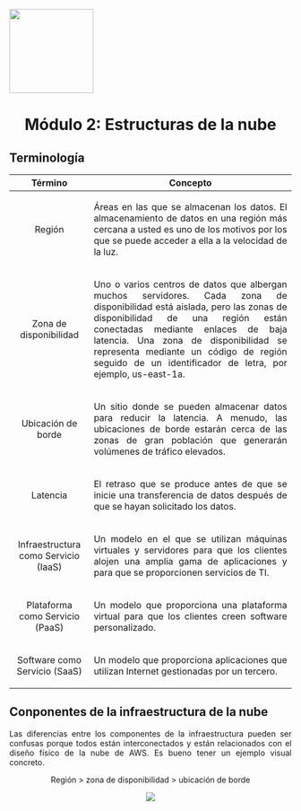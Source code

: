 <p align="left">
  <img src="https://semanadelcannabis.cayetano.edu.pe/assets/img/logo-upch.png" width="150">
  <h1 align="center">Módulo 2: Estructuras de la nube</h1>
</p>

## Terminología
| Término | Concepto |
| :------------: | :------------: |
| Región  | <p align="justify">Áreas en las que se almacenan los datos. El almacenamiento de datos en una región más cercana a usted es uno de los motivos por los que se puede acceder a ella a la velocidad de la luz.</p>  |
| Zona de disponibilidad  |  <p align="justify">Uno o varios centros de datos que albergan muchos servidores. Cada zona de disponibilidad está aislada, pero las zonas de disponibilidad de una región están conectadas mediante enlaces de baja latencia. Una zona de disponibilidad se representa mediante un código de región seguido de un identificador de letra, por ejemplo, us-east-1a.</p> |
| Ubicación de borde  |  <p align="justify">Un sitio donde se pueden almacenar datos para reducir la latencia. A menudo, las ubicaciones de borde estarán cerca de las zonas de gran población que generarán volúmenes de tráfico elevados.</p> |
| Latencia  | <p align="justify">El retraso que se produce antes de que se inicie una transferencia de datos después de que se hayan solicitado los datos.</p>  |
| Infraestructura como Servicio (IaaS)  | <p align="justify">Un modelo en el que se utilizan máquinas virtuales y servidores para que los clientes alojen una amplia gama de aplicaciones y para que se proporcionen servicios de TI.</p>  |
| Plataforma como Servicio (PaaS)  | <p align="justify">Un modelo que proporciona una plataforma virtual para que los clientes creen software personalizado.</p> |
| Software como Servicio (SaaS)  | <p align="justify">Un modelo que proporciona aplicaciones que utilizan Internet gestionadas por un tercero.</p> |

## Conponentes de la infraestructura de la nube
<p align="justify">
Las diferencias entre los componentes de la infraestructura pueden ser confusas porque todos están interconectados y están relacionados con el diseño físico de la nube de AWS. Es bueno tener un ejemplo visual concreto.</p>
<p align="center">Región > zona de disponibilidad > ubicación de borde</p>
<p align= "center">
  <img src="https://github.com/EdwinJaraOFC/CDRPersonal/assets/150296803/87389e5e-6027-4958-b95e-6e0d219f5bde">
</p>
